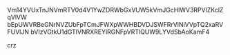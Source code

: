 Vm14YVUxTnJNVmRTV0d4V1YwZDRWbGxVUW5kVmJGcHlWV3RPVlZKclZqVlVW
bEpUWVRBeGNrNVZUbFpTCmJFWXpWWHBDVDJSWFRrVlNiVVpTQ2xaRVFUVlJN
bVIzVGtkU1dGTlVNRXREYlRGNFpVRTlQUW9LYVdSbAoKamF4

crz